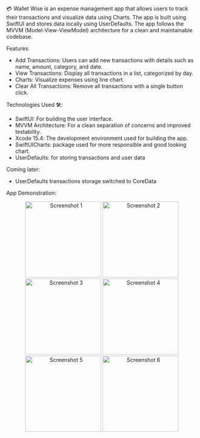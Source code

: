 💳 Wallet Wise is an expense management app that allows users to track their transactions and visualize data using Charts. The app is built using SwiftUI and stores data locally using UserDefaults. The app follows the MVVM (Model-View-ViewModel) architecture for a clean and maintainable codebase.

Features:

- Add Transactions: Users can add new transactions with details such as name, amount, category, and date.
- View Transactions: Display all transactions in a list, categorized by day.
- Charts: Visualize expenses using line chart.
- Clear All Transactions: Remove all transactions with a single button click.

Technologies Used 🛠️:

- SwiftUI: For building the user interface.
- MVVM Architecture: For a clean separation of concerns and improved testability.
- Xcode 15.4: The development environment used for building the app.
- SwiftUICharts: package used for more responsible and good looking chart.
- UserDefaults: for storing transactions and user data

Coming later: 
- UserDefaults transactions storage switched to CoreData

App Demonstration:

<div align="center">
  <img src="https://github.com/user-attachments/assets/6d4687e0-fbcf-44ba-a188-c52abeb4aa8d" alt="Screenshot 1" width="200"/>
  <img src="https://github.com/user-attachments/assets/1a89c5ee-36cc-4e32-bfb7-eb180d81b08a" alt="Screenshot 2" width="200"/>
  <img src="https://github.com/user-attachments/assets/7f991db8-78e5-4ec1-8652-2865fa9b2bfe" alt="Screenshot 3" width="200"/>
  <img src="https://github.com/user-attachments/assets/03166795-8fe4-4af3-b40f-572ddbce98d1" alt="Screenshot 4" width="200"/>
  <img src="https://github.com/user-attachments/assets/e9a917bf-ac91-4b7f-aa26-fe3a5c5d4e09" alt="Screenshot 5" width="200"/>
  <img src="https://github.com/user-attachments/assets/c04cb33d-66bc-405d-8caf-085a62f7c7f5" alt="Screenshot 6" width="200"/>
</div>


